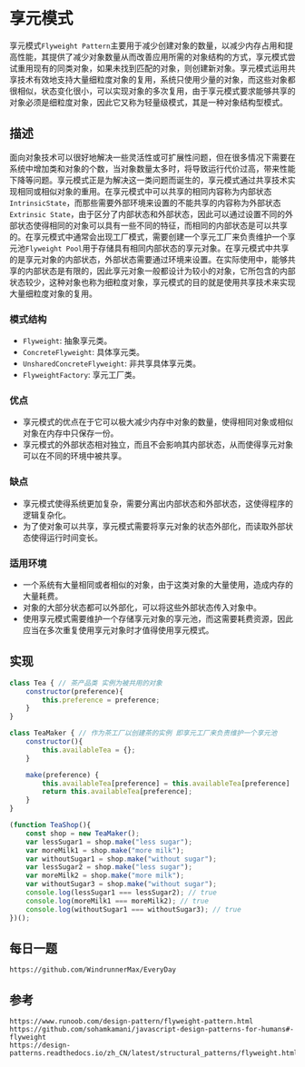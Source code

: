 # 享元模式
享元模式`Flyweight Pattern`主要用于减少创建对象的数量，以减少内存占用和提高性能，其提供了减少对象数量从而改善应用所需的对象结构的方式，享元模式尝试重用现有的同类对象，如果未找到匹配的对象，则创建新对象。享元模式运用共享技术有效地支持大量细粒度对象的复用，系统只使用少量的对象，而这些对象都很相似，状态变化很小，可以实现对象的多次复用，由于享元模式要求能够共享的对象必须是细粒度对象，因此它又称为轻量级模式，其是一种对象结构型模式。

## 描述
面向对象技术可以很好地解决一些灵活性或可扩展性问题，但在很多情况下需要在系统中增加类和对象的个数，当对象数量太多时，将导致运行代价过高，带来性能下降等问题。享元模式正是为解决这一类问题而诞生的，享元模式通过共享技术实现相同或相似对象的重用。在享元模式中可以共享的相同内容称为内部状态`IntrinsicState`，而那些需要外部环境来设置的不能共享的内容称为外部状态`Extrinsic State`，由于区分了内部状态和外部状态，因此可以通过设置不同的外部状态使得相同的对象可以具有一些不同的特征，而相同的内部状态是可以共享的。在享元模式中通常会出现工厂模式，需要创建一个享元工厂来负责维护一个享元池`Flyweight Pool`用于存储具有相同内部状态的享元对象。在享元模式中共享的是享元对象的内部状态，外部状态需要通过环境来设置。在实际使用中，能够共享的内部状态是有限的，因此享元对象一般都设计为较小的对象，它所包含的内部状态较少，这种对象也称为细粒度对象，享元模式的目的就是使用共享技术来实现大量细粒度对象的复用。

### 模式结构
* `Flyweight`: 抽象享元类。
* `ConcreteFlyweight`: 具体享元类。
* `UnsharedConcreteFlyweight`: 非共享具体享元类。
* `FlyweightFactory`: 享元工厂类。

### 优点
* 享元模式的优点在于它可以极大减少内存中对象的数量，使得相同对象或相似对象在内存中只保存一份。
* 享元模式的外部状态相对独立，而且不会影响其内部状态，从而使得享元对象可以在不同的环境中被共享。

### 缺点
* 享元模式使得系统更加复杂，需要分离出内部状态和外部状态，这使得程序的逻辑复杂化。
* 为了使对象可以共享，享元模式需要将享元对象的状态外部化，而读取外部状态使得运行时间变长。

### 适用环境
* 一个系统有大量相同或者相似的对象，由于这类对象的大量使用，造成内存的大量耗费。
* 对象的大部分状态都可以外部化，可以将这些外部状态传入对象中。
* 使用享元模式需要维护一个存储享元对象的享元池，而这需要耗费资源，因此应当在多次重复使用享元对象时才值得使用享元模式。


## 实现

```javascript
class Tea { // 茶产品类 实例为被共用的对象
    constructor(preference){
        this.preference = preference;
    }
}

class TeaMaker { // 作为茶工厂以创建茶的实例 即享元工厂来负责维护一个享元池
    constructor(){
        this.availableTea = {};
    }

    make(preference) {
        this.availableTea[preference] = this.availableTea[preference] || (new Tea());
        return this.availableTea[preference];
    }
}

(function TeaShop(){
    const shop = new TeaMaker();
    var lessSugar1 = shop.make("less sugar");
    var moreMilk1 = shop.make("more milk");
    var withoutSugar1 = shop.make("without sugar");
    var lessSugar2 = shop.make("less sugar");
    var moreMilk2 = shop.make("more milk");
    var withoutSugar3 = shop.make("without sugar");
    console.log(lessSugar1 === lessSugar2); // true
    console.log(moreMilk1 === moreMilk2); // true
    console.log(withoutSugar1 === withoutSugar3); // true
})();
```


## 每日一题

```
https://github.com/WindrunnerMax/EveryDay
```


## 参考

```
https://www.runoob.com/design-pattern/flyweight-pattern.html
https://github.com/sohamkamani/javascript-design-patterns-for-humans#-flyweight
https://design-patterns.readthedocs.io/zh_CN/latest/structural_patterns/flyweight.html
```
